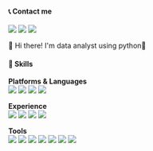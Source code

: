 #### 📞 Contact me
<a href="https://www.tistory.com/limmyou" target="_blank"><img src="https://img.shields.io/badge/blog-000000?style=for-the-badge&logo=tistory&logoColor=white"/></a>
<a href="https://www.instagram.com/limmyou" target="_blank"><img src="https://img.shields.io/badge/limmyou-E4405F?style=for-the-badge&logo=instagram&logoColor=white"/></a>
<a href="heelim0624@naver.com" target="_blank"><img src="https://img.shields.io/badge/heelim0624@naver.com-EA4335?style=for-the-badge&logo=gmail&logoColor=white"/></a>

👋 Hi there! I'm data analyst using python🚀

#### 💪 Skills

**Platforms & Languages**<br>
<img src="https://img.shields.io/badge/python-3776AB?style=for-the-badge&logo=python&logoColor=white"/>
<img src="https://img.shields.io/badge/Java-000000?style=for-the-badge&logo=openjdk&logoColor=white"/>
<img src="https://img.shields.io/badge/mysql-4479A1?style=for-the-badge&logo=mysql&logoColor=white"/>
<img src="https://img.shields.io/badge/jupyter-F37626?style=for-the-badge&logo=jupyter&logoColor=white">

**Experience**<br>
<img src="https://img.shields.io/badge/amazonaws-232F3E?style=for-the-badge&logo=amazonaws&logoColor=white">
<img src="https://img.shields.io/badge/ubuntu-E95420?style=for-the-badge&logo=ubuntu&logoColor=white">
<img src="https://img.shields.io/badge/html-E34F26?style=for-the-badge&logo=html5&logoColor=white">
<img src="https://img.shields.io/badge/css-1572B6?style=for-the-badge&logo=css3&logoColor=white">

**Tools**<br>
<img src="https://img.shields.io/badge/amazonec2-FF9900?style=for-the-badge&logo=amazonec2&logoColor=white">
<img src="https://img.shields.io/badge/dbeaver-382923?style=for-the-badge&logo=dbeaver&logoColor=white">
<img src="https://img.shields.io/badge/visualstudiocode-007ACC?style=for-the-badge&logo=visualstudiocode&logoColor=white">
<img src="https://img.shields.io/badge/notion-000000?style=for-the-badge&logo=notion&logoColor=white">
<img src="https://img.shields.io/badge/slack-4A154B?style=for-the-badge&logo=slack&logoColor=white">
<img src="https://img.shields.io/badge/trello-0052CC?style=for-the-badge&logo=trello&logoColor=white">
<img src="https://img.shields.io/badge/git-F05032?style=for-the-badge&logo=git&logoColor=white">

